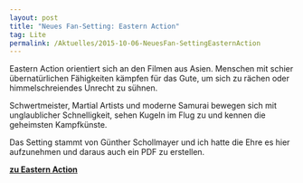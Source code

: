 ```yaml
---
layout: post
title: "Neues Fan-Setting: Eastern Action"
tag: Lite
permalink: /Aktuelles/2015-10-06-NeuesFan-SettingEasternAction
---
```


Eastern Action orientiert sich an den Filmen aus Asien. Menschen mit schier übernatürlichen Fähigkeiten kämpfen für das Gute, um sich zu rächen oder himmelschreiendes Unrecht zu sühnen.

Schwertmeister, Martial Artists und moderne Samurai bewegen sich mit unglaublicher Schnelligkeit, sehen Kugeln im Flug zu und kennen die geheimsten Kampfkünste.

Das Setting stammt von Günther Schollmayer und ich hatte die Ehre es hier aufzunehmen und daraus auch ein PDF zu erstellen.

**[zu Eastern Action](https://lite.jcgames.de/Settings/Eastern_Action/)**
